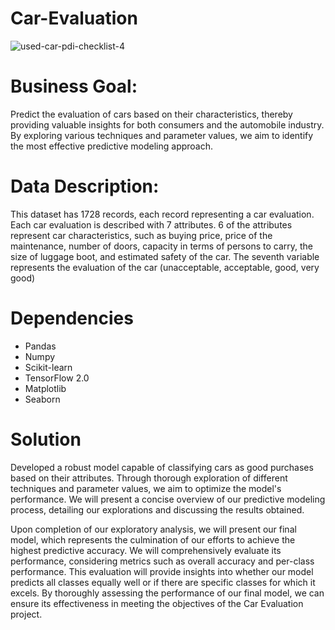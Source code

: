 # Car-Evaluation
![used-car-pdi-checklist-4](https://github.com/Chinghsiaochen/Car-Evaluation/assets/104823654/2da6b969-fb4c-4c02-8391-82d1bc0ba94e)

# Business Goal: 
Predict the evaluation of cars based on their characteristics, thereby providing valuable insights for both consumers and the automobile industry. By exploring various techniques and parameter values, we aim to identify the most effective predictive modeling approach.

# Data Description:

This dataset has 1728 records, each record representing a car evaluation. Each car evaluation is described with 7 attributes. 6 of the attributes represent car characteristics, such as buying price, price of the maintenance, number of doors, capacity in terms of persons to carry, the size of luggage boot, and estimated safety of the car. The seventh variable represents the evaluation of the car (unacceptable, acceptable, good, very good)

# Dependencies

- Pandas
- Numpy
- Scikit-learn
- TensorFlow 2.0
- Matplotlib
- Seaborn

# Solution

Developed a robust model capable of classifying cars as good purchases based on their attributes. Through thorough exploration of different techniques and parameter values, we aim to optimize the model's performance. We will present a concise overview of our predictive modeling process, detailing our explorations and discussing the results obtained.

Upon completion of our exploratory analysis, we will present our final model, which represents the culmination of our efforts to achieve the highest predictive accuracy. We will comprehensively evaluate its performance, considering metrics such as overall accuracy and per-class performance. This evaluation will provide insights into whether our model predicts all classes equally well or if there are specific classes for which it excels. By thoroughly assessing the performance of our final model, we can ensure its effectiveness in meeting the objectives of the Car Evaluation project. 
